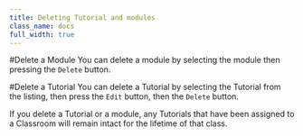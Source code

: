 ```yaml
---
title: Deleting Tutorial and modules
class_name: docs
full_width: true
---
```


#Delete a Module
You can delete a module by selecting the module then pressing the `Delete` button. 

#Delete a Tutorial
You can delete a Tutorial by selecting the Tutorial from the listing, then press the `Edit` button, then the `Delete` button. 


If you delete a Tutorial or a module, any Tutorials that have been assigned to a Classroom will remain intact for the lifetime of that class.